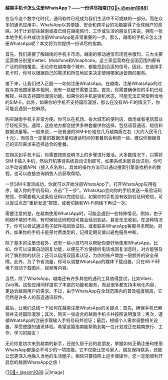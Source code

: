 **越南手机卡怎么注册WhatsApp？——一份详尽指南[[TG💪+ @esim1088](https://t.me/s/esim1088)]**

在当今这个数字化时代，通讯软件已经成为我们生活中不可或缺的一部分。而在众多的通讯应用中，WhatsApp以其便捷、安全和跨平台的功能赢得了全球用户的青睐。对于计划前往越南或者已经在越南旅行、工作或生活的朋友们来说，拥有一张本地手机卡并成功注册WhatsApp是非常重要的一步。那么，越南的手机卡怎么注册WhatsApp呢？本文将为你提供一份详尽的指南。

首先，我们需要了解越南的手机卡市场。越南的移动通信市场竞争激烈，三大主要运营商分别是Viettel、Mobifone和Vinaphone。这三家运营商在全国范围内都有广泛的网络覆盖，无论你在越南哪个城市，都能找到合适的信号。因此，在选择手机卡时，你可以根据自己的需求和所在地区来决定使用哪家运营商的服务。

接下来，让我们进入正题——如何注册WhatsApp。在越南，注册WhatsApp的过程与其他国家基本相同，但有一些细节需要注意。首先，你需要确保你的手机已经解锁，并且支持国际漫游功能。如果你的手机是锁机状态，可能无法正常使用当地的SIM卡。此外，如果你的手机不支持国际漫游，那么在没有Wi-Fi的情况下，你可能会遇到一些麻烦。

购买越南手机卡非常方便。你可以在机场、各大城市的便利店、商场或者电信营业厅轻松买到。通常，这些地方都会提供多种套餐供你选择，包括语音通话、短信和数据流量等。一般来说，一张普通的SIM卡价格在几万越南盾左右（大约人民币几十元），而包含一定量的数据流量和通话时间的套餐则会稍贵一些。建议你根据自己的实际需求来选择适合的套餐。

在购买到手机卡后，你需要按照说明书上的步骤进行激活。大多数情况下，只需将SIM卡插入手机，然后开机等待系统自动识别即可。如果系统未能自动识别，你可以手动设置APN（接入点名称）。具体的操作方法可以通过搜索引擎查找相关的教程，也可以直接咨询销售人员获取帮助。

一旦SIM卡激活成功，你就可以开始注册WhatsApp了。打开WhatsApp应用程序，输入你的手机号码，点击“下一步”。WhatsApp会向你的手机发送一条验证码短信，你需要输入这条验证码以完成验证。如果你的手机没有收到验证码短信，可以尝试点击“重新发送”按钮，或者切换到Wi-Fi网络下再试一次。

需要注意的是，在越南使用WhatsApp时，可能会遇到一些特殊情况。例如，由于网络环境的不同，有时候验证码短信可能会延迟到达，甚至无法收到。在这种情况下，你可以尝试通过电子邮件找回验证码，或者联系WhatsApp客服寻求帮助。另外，如果你的手机卡是预付费类型的，记得定期充值以避免服务中断。

除了基本的注册流程外，还有一些小技巧可以帮助你更好地使用WhatsApp。比如，你可以设置自动回复功能，以便在不方便接听电话或回复消息时，对方能够及时了解到你的状况；还可以启用双因素认证，为你的账户增加一层额外的安全保障。此外，为了节省流量，你可以调整WhatsApp的媒体下载设置，只在Wi-Fi环境下自动下载图片、视频等内容。

当然，除了WhatsApp，越南还有许多其他的通讯工具值得尝试，比如Viber、Zalo等。这些应用同样提供了丰富的功能和服务，而且很多都支持本地化内容，更适合越南用户的需求。不过，由于WhatsApp在全球范围内的普及程度极高，它仍然是许多人的首选通讯软件。

最后，让我们总结一下如何在越南注册WhatsApp的关键点：首先，确保手机已解锁并支持国际漫游；其次，购买一张适合的越南手机卡并按照说明激活；再次，遵循WhatsApp的注册步骤输入手机号码并验证；最后，根据个人需求调整相关设置，享受便捷的通讯体验。希望这篇指南能帮助到每一位计划或正在越南旅行、工作、学习的朋友！

无论你是初次来到越南的新手，还是久居于此的老朋友，掌握如何正确注册和使用WhatsApp都是必不可少的一项技能。它不仅能让您与家人、朋友保持联系，还能让您更深入地融入当地的生活圈子。相信只要按照上述步骤操作，您一定能顺利开启您的越南WhatsApp之旅！

[[TG💪+ @esim1088](https://t.me/s/esim1088) ![Image](https://i.postimg.cc/4NQfJmqS/Snipaste-2025-05-13-00-14-12.png)]